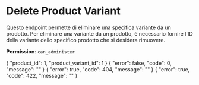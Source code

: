 # Delete Product Variant

Questo endpoint permette di eliminare una specifica variante da un prodotto. Per eliminare una variante da un
prodotto, è necessario fornire l'ID della variante dello specifico prodotto che si desidera rimuovere.

**Permission**: `can_administer`

<api-endpoint openapi-path="./../openapi.yaml" endpoint="/products/{product_id}/variant/{product_variant_id}" method="delete">
    <request>
        <sample lang="JSON" title="Payload">
            {
                "product_id": 1,
                "product_variant_id": 1
            }
        </sample>
    </request>
    <response type="200">
        <sample lang="JSON">
            {
                "error": false,
                "code": 0,
                "message": ""
            }
        </sample>
    </response>
    <response type="404">
        <sample lang="JSON">
            {
                "error": true,
                "code": 404,
                "message": ""
            }
        </sample>
    </response>
    <response type="422">
        <sample lang="JSON">
            {
                "error": true,
                "code": 422,
                "message": ""
            }
        </sample>
    </response>
</api-endpoint>